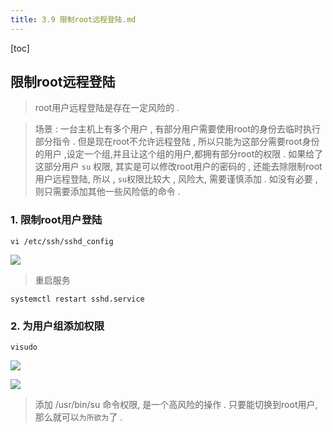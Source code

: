 ```yaml
---
title: 3.9 限制root远程登陆.md
---
```

[toc]

## 限制root远程登陆

> root用户远程登陆是存在一定风险的 . 

> 场景 : 一台主机上有多个用户 , 有部分用户需要使用root的身份去临时执行部分指令 . 但是现在root不允许远程登陆 , 所以只能为这部分需要root身份的用户 ,设定一个组,并且让这个组的用户,都拥有部分root的权限 . 如果给了这部分用户 `su` 权限, 其实是可以修改root用户的密码的 , 还能去除限制root用户远程登陆, 所以 , `su`权限比较大 , 风险大, 需要谨慎添加 . 如没有必要 , 则只需要添加其他一些风险低的命令 . 

### 1. 限制root用户登陆

```
vi /etc/ssh/sshd_config
```

![](http://oqjg6c4c1.bkt.clouddn.com/201706170009_828.png)

> 重启服务

```
systemctl restart sshd.service
```

### 2. 为用户组添加权限

```
visudo
```

![](http://oqjg6c4c1.bkt.clouddn.com/201706170011_199.png)

![](http://oqjg6c4c1.bkt.clouddn.com/201706170012_104.png)

> 添加 /usr/bin/su 命令权限, 是一个高风险的操作 . 只要能切换到root用户, 那么就可以`为所欲为`了 . 




